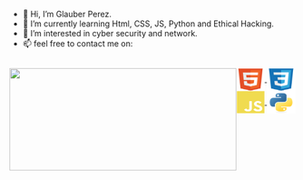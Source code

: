 - 👋 Hi, I’m Glauber Perez.
- 👀 I’m currently learning Html, CSS, JS, Python and Ethical Hacking.
- 👀 I’m interested in cyber security and network.
- 📫 feel free to contact me on:
##
<div>
<a href="https://github.com/gperez24">
<img align="left" height="180em" width="400em" src="https://github-readme-stats.vercel.app/api?username=gperez24&show_icons=true&theme=github_dark&include_all_commits=true&count_private=true"/>
</div>
  <img align="center" alt="HTML" height="40" width="50" src="https://raw.githubusercontent.com/devicons/devicon/master/icons/html5/html5-original.svg">
  <img align="center" alt="CSS" height="40" width="50" src="https://raw.githubusercontent.com/devicons/devicon/master/icons/css3/css3-original.svg">
  <img align="center" alt="Js" height="40" width="50" src="https://raw.githubusercontent.com/devicons/devicon/master/icons/javascript/javascript-plain.svg">
  <img align="center" alt="Python" height="40" width="50" src="https://raw.githubusercontent.com/devicons/devicon/master/icons/python/python-original.svg">


 <!---
gperez24/gperez24 is a ✨ special ✨ repository because its `README.md` (this file) appears on your GitHub profile.
You can click the Preview link to take a look at your changes.
--->
